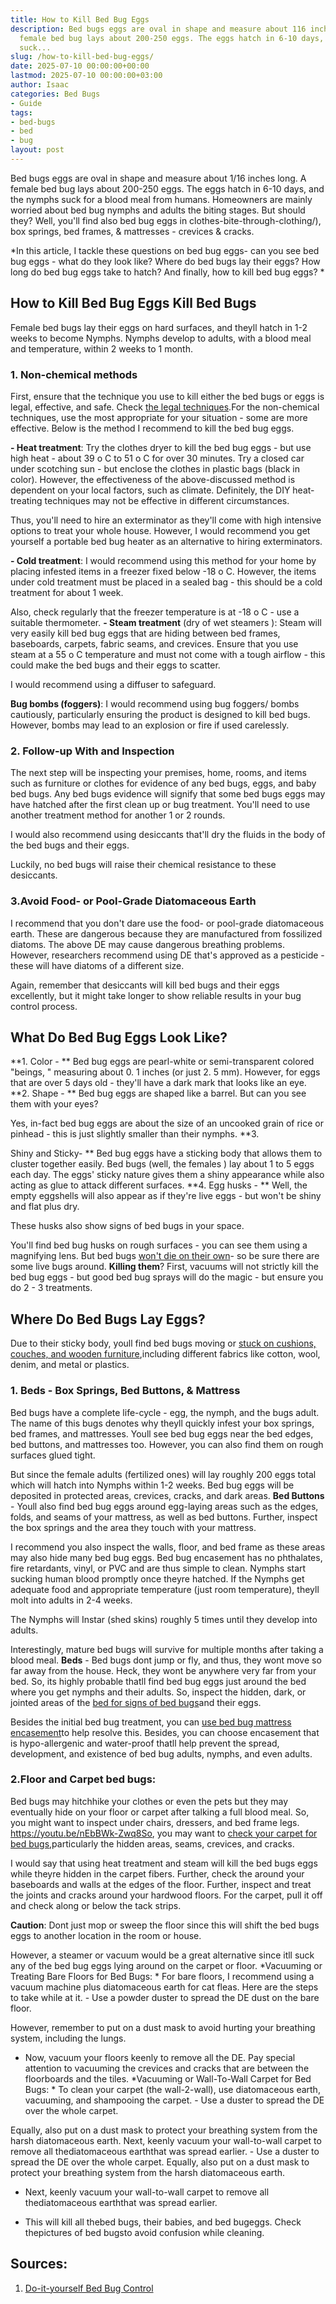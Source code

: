 ```yaml
---
title: How to Kill Bed Bug Eggs
description: Bed bugs eggs are oval in shape and measure about 116 inches long. A
  female bed bug lays about 200-250 eggs. The eggs hatch in 6-10 days, and the nymphs
  suck...
slug: /how-to-kill-bed-bug-eggs/
date: 2025-07-10 00:00:00+00:00
lastmod: 2025-07-10 00:00:00+03:00
author: Isaac
categories: Bed Bugs
- Guide
tags:
- bed-bugs
- bed
- bug
layout: post
---
```

Bed bugs eggs are oval in shape and measure about 1/16 inches long. A female bed bug lays about 200-250 eggs. The eggs hatch in 6-10 days, and the nymphs suck for a blood meal from humans. Homeowners are mainly worried about bed bug nymphs and adults the biting stages. But should they? Well, you'll find also bed bug eggs in clothes-bite-through-clothing/), box springs, bed frames, & mattresses - crevices & cracks.

*In this article, I tackle these questions on bed bug eggs- can you see bed bug eggs - what do they look like? Where do bed bugs lay their eggs? How long do bed bug eggs take to hatch? And finally, how to kill bed bug eggs? *

##  How to Kill Bed Bug Eggs  Kill Bed Bugs

Female bed bugs lay their eggs on hard surfaces, and theyll hatch in 1-2 weeks to become Nymphs. Nymphs develop to adults, with a blood meal and temperature, within 2 weeks to 1 month.

###  **1. Non-chemical methods**

First, ensure that the technique you use to kill either the bed bugs or eggs is legal, effective, and safe. Check [the legal techniques](https://www.epa.gov/bedbugs/stay-legal-and-safe-treating-bed-bugs).For the non-chemical techniques, use the most appropriate for your situation - some are more effective. Below is the method I recommend to kill the bed bug eggs.

**- Heat treatment**: Try the clothes dryer to kill the bed bug eggs - but use high heat - about 39 o C to 51 o C for over 30 minutes. Try a closed car under scotching sun - but enclose the clothes in plastic bags (black in color). However, the effectiveness of the above-discussed method is dependent on your local factors, such as climate. Definitely, the DIY heat-treating techniques may not be effective in different circumstances.

Thus, you'll need to hire an exterminator as they'll come with high intensive options to treat your whole house. However, I would recommend you get yourself a portable bed bug heater as an alternative to hiring exterminators.

**- Cold treatment**: I would recommend using this method for your home by placing infested items in a freezer fixed below -18 o C. However, the items under cold treatment must be placed in a sealed bag - this should be a cold treatment for about 1 week.

Also, check regularly that the freezer temperature is at -18 o C - use a suitable thermometer. **- Steam treatment** (dry of wet steamers ): Steam will very easily kill bed bug eggs that are hiding between bed frames, baseboards, carpets, fabric seams, and crevices. Ensure that you use steam at a 55 o C temperature and must not come with a tough airflow - this could make the bed bugs and their eggs to scatter.

I would recommend using a diffuser to safeguard.

**Bug bombs (foggers)**: I would recommend using bug foggers/ bombs cautiously, particularly ensuring the product is designed to kill bed bugs. However, bombs may lead to an explosion or fire if used carelessly.

###  2. Follow-up With and Inspection

The next step will be inspecting your premises, home, rooms, and items such as furniture or clothes for evidence of any bed bugs, eggs, and baby bed bugs. Any bed bugs evidence will signify that some bed bugs eggs may have hatched after the first clean up or bug treatment. You'll need to use another treatment method for another 1 or 2 rounds.

I would also recommend using desiccants that'll dry the fluids in the body of the bed bugs and their eggs.

Luckily, no bed bugs will raise their chemical resistance to these desiccants.

###  3.Avoid Food- or Pool-Grade Diatomaceous Earth

I recommend that you don't dare use the food- or pool-grade diatomaceous earth. These are dangerous because they are manufactured from fossilized diatoms. The above DE may cause dangerous breathing problems. However, researchers recommend using DE that's approved as a pesticide - these will have diatoms of a different size.

Again, remember that desiccants will kill bed bugs and their eggs excellently, but it might take longer to show reliable results in your bug control process.

##  What Do Bed Bug Eggs Look Like?

**1. Color - ** Bed bug eggs are pearl-white or semi-transparent colored "beings, " measuring about 0. 1 inches (or just 2. 5 mm). However, for eggs that are over 5 days old - they'll have a dark mark that looks like an eye. **2. Shape - ** Bed bug eggs are shaped like a barrel. But can you see them with your eyes?

Yes, in-fact bed bug eggs are about the size of an uncooked grain of rice or pinhead - this is just slightly smaller than their nymphs. **3.

Shiny and Sticky- ** Bed bug eggs have a sticking body that allows them to cluster together easily. Bed bugs (well, the females ) lay about 1 to 5 eggs each day. The eggs' sticky nature gives them a shiny appearance while also acting as glue to attack different surfaces. **4. Egg husks - ** Well, the empty eggshells will also appear as if they're live eggs - but won't be shiny and flat plus dry.

These husks also show signs of bed bugs in your space.

You'll find bed bug husks on rough surfaces - you can see them using a magnifying lens. But bed bugs [won't die on their own](https://entomologytoday.org/2016/11/17/which-insecticide-spray-should-you-use-for-bed-bug-eggs/)- so be sure there are some live bugs around. **Killing them**? First, vacuums will not strictly kill the bed bug eggs - but good bed bug sprays will do the magic - but ensure you do 2 - 3 treatments.

##  Where Do Bed Bugs Lay Eggs?

Due to their sticky body, youll find bed bugs moving or [stuck on cushions, couches, and wooden furniture](https://www.epa.gov/bedbugs/how-find-bed-bugs),including different fabrics like cotton, wool, denim, and metal or plastics.

###  1. Beds - Box Springs, Bed Buttons, & Mattress

Bed bugs have a complete life-cycle - egg, the nymph, and the bugs adult. The name of this bugs denotes why theyll quickly infest your box springs, bed frames, and mattresses. Youll see bed bug eggs near the bed edges, bed buttons, and mattresses too. However, you can also find them on rough surfaces glued tight.

But since the female adults (fertilized ones) will lay roughly 200 eggs total which will hatch into Nymphs within 1-2 weeks. Bed bug eggs will be deposited in protected areas, crevices, cracks, and dark areas. **Bed Buttons** - Youll also find bed bug eggs around egg-laying areas such as the edges, folds, and seams of your mattress, as well as bed buttons. Further, inspect the box springs and the area they touch with your mattress.

I recommend you also inspect the walls, floor, and bed frame as these areas may also hide many bed bug eggs. Bed bug encasement has no phthalates, fire retardants, vinyl, or PVC and are thus simple to clean. Nymphs start sucking human blood promptly once theyre hatched. If the Nymphs get adequate food and appropriate temperature (just room temperature), theyll molt into adults in 2-4 weeks.

The Nymphs will Instar (shed skins) roughly 5 times until they develop into adults.

Interestingly, mature bed bugs will survive for multiple months after taking a blood meal. **Beds** - Bed bugs dont jump or fly, and thus, they wont move so far away from the house. Heck, they wont be anywhere very far from your bed. So, its highly probable thatll find bed bug eggs just around the bed where you get nymphs and their adults. So, inspect the hidden, dark, or jointed areas of the [bed for signs of bed bugs](https://pestpolicy.com/what-does-bed-bug-poop-look-like/)and their eggs.

Besides the initial bed bug treatment, you can [use bed bug mattress encasement](https://pestpolicy.com/best-bed-bug-mattress-encasements/)to help resolve this. Besides, you can choose encasement that is hypo-allergenic and water-proof thatll help prevent the spread, development, and existence of bed bug adults, nymphs, and even adults.

###  2.**Floor and Carpet bed bugs:**

Bed bugs may hitchhike your clothes or even the pets but they may eventually hide on your floor or carpet after talking a full blood meal. So, you might want to inspect under chairs, dressers, and bed frame legs. https://youtu.be/nEbBWk-Zwq8So, you may want to [check your carpet for bed bugs](https://pestpolicy.com/can-bed-bugs-live-in-carpet/),particularly the hidden areas, seams, crevices, and cracks.

I would say that using heat treatment and steam will kill the bed bugs eggs while theyre hidden in the carpet fibers. Further, check the around your baseboards and walls at the edges of the floor. Further, inspect and treat the joints and cracks around your hardwood floors. For the carpet, pull it off and check along or below the tack strips.

**Caution**: Dont just mop or sweep the floor since this will shift the bed bugs eggs to another location in the room or house.

However, a steamer or vacuum would be a great alternative since itll suck any of the bed bug eggs lying around on the carpet or floor. *Vacuuming or Treating Bare Floors for Bed Bugs: * For bare floors, I recommend using a vacuum machine plus diatomaceous earth for cat fleas. Here are the steps to take while at it. - Use a powder duster to spread the DE dust on the bare floor.

However, remember to put on a dust mask to avoid hurting your breathing system, including the lungs.

- Now, vacuum your floors keenly to remove all the DE. Pay special attention to vacuuming the crevices and cracks that are between the floorboards and the tiles. *Vacuuming or Wall-To-Wall Carpet for Bed Bugs: * To clean your carpet (the wall-2-wall), use diatomaceous earth, vacuuming, and shampooing the carpet. - Use a duster to spread the DE over the whole carpet.

Equally, also put on a dust mask to protect your breathing system from the harsh diatomaceous earth. Next, keenly vacuum your wall-to-wall carpet to remove all thediatomaceous earththat was spread earlier. - Use a duster to spread the DE over the whole carpet. Equally, also put on a dust mask to protect your breathing system from the harsh diatomaceous earth.

- Next, keenly vacuum your wall-to-wall carpet to remove all thediatomaceous earththat was spread earlier.

- This will kill all thebed bugs, their babies, and bed bugeggs. Check thepictures of bed bugsto avoid confusion while cleaning.

##  Sources:

1. [Do-it-yourself Bed Bug Control](https://www.epa.gov/bedbugs/do-it-yourself-bed-bug-control)